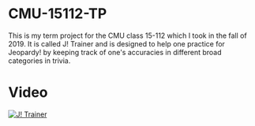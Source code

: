 # CMU-15112-TP

This is my term project for the CMU class 15-112 which I took in the fall of 2019. It is called J! Trainer and is designed to help one practice for Jeopardy! by keeping track of one's accuracies in different broad categories in trivia. 

# Video 

[![J! Trainer](http://img.youtube.com/vi/aoQn6VD3fK4E/3.jpg)](https://www.youtube.com/watch?v=aoQn6VD3fK4E)
